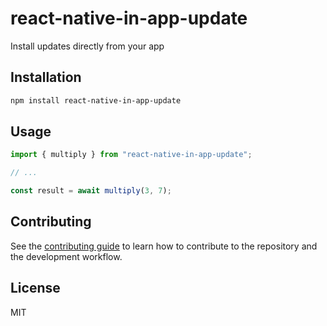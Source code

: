 # react-native-in-app-update

Install updates directly from your app

## Installation

```sh
npm install react-native-in-app-update
```

## Usage

```js
import { multiply } from "react-native-in-app-update";

// ...

const result = await multiply(3, 7);
```

## Contributing

See the [contributing guide](CONTRIBUTING.md) to learn how to contribute to the repository and the development workflow.

## License

MIT

